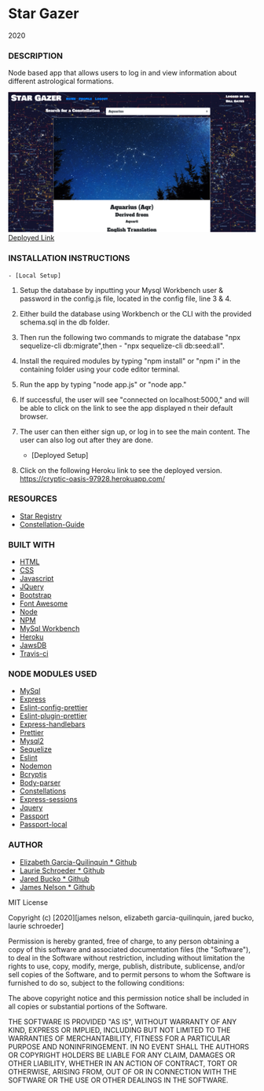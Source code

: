 # Star Gazer

2020

### DESCRIPTION

Node based app that allows users to log in and view information about different astrological formations.

![Example profile](./public/assets/images/example.png)
[Deployed Link](https://aqueous-dusk-93036.herokuapp.com/)

### INSTALLATION INSTRUCTIONS

    - [Local Setup]

1. Setup the database by inputting your Mysql Workbench user & password in the config.js file, located in the config file, line 3 & 4.
2. Either build the database using Workbench or the CLI with the provided schema.sql in the db folder.
3. Then run the following two commands to migrate the database "npx sequelize-cli db:migrate",then - "npx sequelize-cli db:seed:all".
4. Install the required modules by typing "npm install" or "npm i" in the containing folder using your code editor terminal.
5. Run the app by typing "node app.js" or "node app."
6. If successful, the user will see "connected on localhost:5000," and will be able to click on the link to see the app displayed n their default browser.
7. The user can then either sign up, or log in to see the main content. The user can also log out after they are done.

   - [Deployed Setup]

8. Click on the following Heroku link to see the deployed version. https://cryptic-oasis-97928.herokuapp.com/

### RESOURCES

- [Star Registry](https://starregistration.net/)
- [Constellation-Guide](https://www.constellation-guide.com/constellation-names/)

### BUILT WITH

- [HTML](https://html.com/)
- [CSS](https://www.w3schools.com/css/)
- [Javascript](https://www.javascript.com/)
- [JQuery](https://jquery.org/)
- [Bootstrap](https://getbootstrap.com/)
- [Font Awesome](https://fontawesome.com/)
- [Node](https://nodejs.org/en/)
- [NPM](https://www.npmjs.com/)
- [MySql Workbench](https://www.mysql.com/products/workbench/)
- [Heroku](https://www.heroku.com/)
- [JawsDB](https://www.jawsdb.com/)
- [Travis-ci](https://travis-ci.org/)

### NODE MODULES USED

- [MySql](https://www.npmjs.com/package/mysql)
- [Express](https://www.npmjs.com/package/express)
- [Eslint-config-prettier](https://www.npmjs.com/package/eslint-config-prettier)
- [Eslint-plugin-prettier](https://www.npmjs.com/package/eslint-plugin-prettier)
- [Express-handlebars](https://www.npmjs.com/package/express-handlebars)
- [Prettier](https://www.npmjs.com/package/prettier)
- [Mysql2](https://www.npmjs.com/package/mysql2)
- [Sequelize](https://www.npmjs.com/package/sequelize)
- [Eslint](https://www.npmjs.com/package/eslint)
- [Nodemon](https://www.npmjs.com/package/nodemon)
- [Bcryptjs](https://www.npmjs.com/package/bcryptjs)
- [Body-parser](https://www.npmjs.com/package/body-parser)
- [Constellations](https://www.npmjs.com/package/constellations)
- [Express-sessions](https://www.npmjs.com/package/express-sessions)
- [Jquery](https://www.npmjs.com/package/jquery)
- [Passport](https://www.npmjs.com/package/passport)
- [Passport-local](https://www.npmjs.com/search?q=passport-local)

### AUTHOR

- [Elizabeth Garcia-Quilinquin \* Github](https://github.com/equilinquin)
- [Laurie Schroeder \* Github](https://github.com/clauries)
- [Jared Bucko \* Github](https://github.com/jaredbucko)
- [James Nelson \* Github](https://github.com/alpinelife37)

MIT License

Copyright (c) [2020][james nelson, elizabeth garcia-quilinquin, jared bucko, laurie schroeder]

Permission is hereby granted, free of charge, to any person obtaining a copy
of this software and associated documentation files (the "Software"), to deal
in the Software without restriction, including without limitation the rights
to use, copy, modify, merge, publish, distribute, sublicense, and/or sell
copies of the Software, and to permit persons to whom the Software is
furnished to do so, subject to the following conditions:

The above copyright notice and this permission notice shall be included in all
copies or substantial portions of the Software.

THE SOFTWARE IS PROVIDED "AS IS", WITHOUT WARRANTY OF ANY KIND, EXPRESS OR
IMPLIED, INCLUDING BUT NOT LIMITED TO THE WARRANTIES OF MERCHANTABILITY,
FITNESS FOR A PARTICULAR PURPOSE AND NONINFRINGEMENT. IN NO EVENT SHALL THE
AUTHORS OR COPYRIGHT HOLDERS BE LIABLE FOR ANY CLAIM, DAMAGES OR OTHER
LIABILITY, WHETHER IN AN ACTION OF CONTRACT, TORT OR OTHERWISE, ARISING FROM,
OUT OF OR IN CONNECTION WITH THE SOFTWARE OR THE USE OR OTHER DEALINGS IN THE
SOFTWARE.
